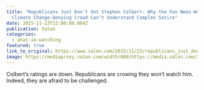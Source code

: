 ```yaml
---
title: "Republicans Just Don't Get Stephen Colbert: Why the Fox News-Watching,
  Climate Change-Denying Crowd Can't Understand Complex Satire"
date: 2015-11-23T12:00:00.864Z
publication: Salon
categories:
  - what-im-watching
featured: true
link_to_original: https://www.salon.com/2015/11/23/republicans_just_dont_get_colbert_why_the_fox_news_watching_climate_change_denying_crowd_cant_understand_complex_satire/
image: https://mediaproxy.salon.com/width/600/https://media.salon.com/2015/10/Screen-Shot-2015-10-30-at-5.16.38-AM.png
---
```


Colbert’s ratings are down. Republicans are crowing they won’t watch him. Indeed, they are afraid to be challenged.
